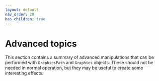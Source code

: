 ```yaml
---
layout: default
nav_order: 20
has_children: true
---
```


# Advanced topics

This section contains a summary of advanced manipulations that can be performed with `GraphicsPath` and `Graphics` objects. These should not be needed in normal operation, but they may be useful to create some interesting effects.